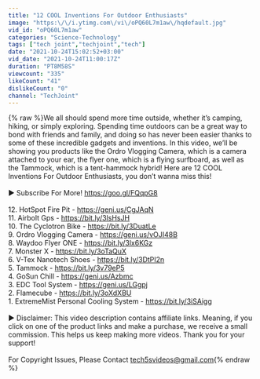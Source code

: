 ```yaml
---
title: "12 COOL Inventions For Outdoor Enthusiasts"
image: "https:\/\/i.ytimg.com\/vi\/oPQ60L7m1aw\/hqdefault.jpg"
vid_id: "oPQ60L7m1aw"
categories: "Science-Technology"
tags: ["tech joint","techjoint","tech"]
date: "2021-10-24T15:02:52+03:00"
vid_date: "2021-10-24T11:00:17Z"
duration: "PT8M58S"
viewcount: "335"
likeCount: "41"
dislikeCount: "0"
channel: "TechJoint"
---
```

{% raw %}We all should spend more time outside, whether it’s camping, hiking, or simply exploring. Spending time outdoors can be a great way to bond with friends and family, and doing so has never been easier thanks to some of these incredible gadgets and inventions. In this video, we’ll be showing you products like the Ordro Vlogging Camera, which is a camera attached to your ear, the flyer one, which is a flying surfboard, as well as the Tammock, which is a tent-hammock hybrid! Here are 12 COOL Inventions For Outdoor Enthusiasts, you don’t wanna miss this! <br /><br />► Subscribe For More! <a rel="nofollow" target="blank" href="https://goo.gl/FQqpG8">https://goo.gl/FQqpG8</a><br /><br />12. HotSpot Fire Pit - <a rel="nofollow" target="blank" href="https://geni.us/CgJAqN">https://geni.us/CgJAqN</a><br />11. Airbolt Gps - <a rel="nofollow" target="blank" href="https://bit.ly/3lsHsJH">https://bit.ly/3lsHsJH</a><br />10. The Cyclotron Bike  - <a rel="nofollow" target="blank" href="https://bit.ly/3DuatLe">https://bit.ly/3DuatLe</a><br />9. Ordro Vlogging Camera - <a rel="nofollow" target="blank" href="https://geni.us/vOJI48B">https://geni.us/vOJI48B</a><br />8. Waydoo Flyer ONE - <a rel="nofollow" target="blank" href="https://bit.ly/3lx6KGz">https://bit.ly/3lx6KGz</a><br />7. Monster X - <a rel="nofollow" target="blank" href="https://bit.ly/3oTaQuX">https://bit.ly/3oTaQuX</a><br />6. V-Tex Nanotech Shoes - <a rel="nofollow" target="blank" href="https://bit.ly/3DtPI2n">https://bit.ly/3DtPI2n</a><br />5. Tammock  - <a rel="nofollow" target="blank" href="https://bit.ly/3v79eP5">https://bit.ly/3v79eP5</a><br />4. GoSun Chill - <a rel="nofollow" target="blank" href="https://geni.us/Azbmc">https://geni.us/Azbmc</a><br />3. EDC Tool System  - <a rel="nofollow" target="blank" href="https://geni.us/LGgpj">https://geni.us/LGgpj</a><br />2. Flamecube - <a rel="nofollow" target="blank" href="https://bit.ly/3oXdXBU">https://bit.ly/3oXdXBU</a><br />1. ExtremeMist Personal Cooling System - <a rel="nofollow" target="blank" href="https://bit.ly/3iSAigg">https://bit.ly/3iSAigg</a><br /><br />► Disclaimer: This video description contains affiliate links. Meaning, if you click on one of the product links and make a purchase, we receive a small commission. This helps us keep making more videos. Thank you for your support!<br /><br />For Copyright Issues, Please Contact tech5svideos@gmail.com{% endraw %}
